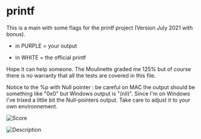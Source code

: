 # printf
This is a main with some flags for the printf project (Version July 2021 with bonus).

- in PURPLE = your output

- in WHITE = the official printf

Hope it can help someone. The Moulinette graded me 125% but of course there is no warranty that all the tests are covered in this file.

Notice to the %p with Null pointer : be careful on MAC the output should be something like "0x0" but Windows output is "(nil)". Since I'm on Windows I've trixed a little bit the Null-pointers output. Take care to adjust it to your own environnement.

![Score](https://user-images.githubusercontent.com/83426352/154727724-1b0a8953-61bf-4aad-b9e7-8ce6387acbba.png)

![Description](https://user-images.githubusercontent.com/83426352/154727757-b83315b7-272c-43a4-b2ab-cca97fd7a7ba.png)

